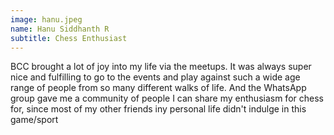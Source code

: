 ```yaml
---
image: hanu.jpeg
name: Hanu Siddhanth R
subtitle: Chess Enthusiast
---
```

BCC brought a lot of joy into my life via the meetups. It was always super
nice and fulfilling to go to the events and play against such a wide age
range of people from so many different walks of life. And the WhatsApp group
gave me a community of people I can share my enthusiasm for chess for, since
most of my other friends iny personal life didn't indulge in this game/sport
